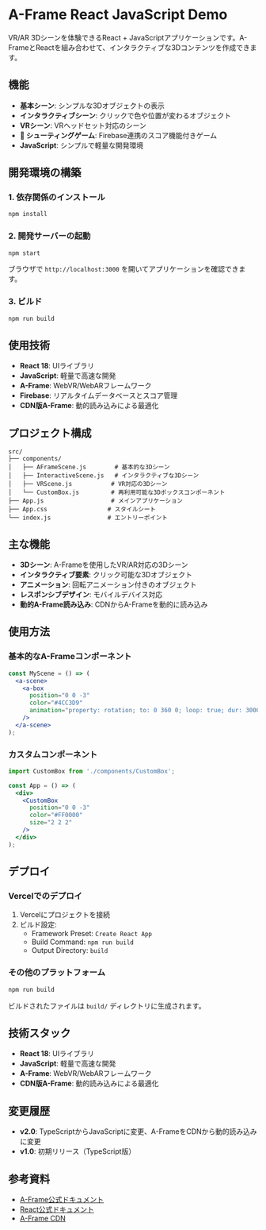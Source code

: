 # A-Frame React JavaScript Demo

VR/AR 3Dシーンを体験できるReact + JavaScriptアプリケーションです。A-FrameとReactを組み合わせて、インタラクティブな3Dコンテンツを作成できます。

## 機能

- **基本シーン**: シンプルな3Dオブジェクトの表示
- **インタラクティブシーン**: クリックで色や位置が変わるオブジェクト
- **VRシーン**: VRヘッドセット対応のシーン
- **🎯 シューティングゲーム**: Firebase連携のスコア機能付きゲーム
- **JavaScript**: シンプルで軽量な開発環境

## 開発環境の構築

### 1. 依存関係のインストール

```bash
npm install
```

### 2. 開発サーバーの起動

```bash
npm start
```

ブラウザで `http://localhost:3000` を開いてアプリケーションを確認できます。

### 3. ビルド

```bash
npm run build
```

## 使用技術

- **React 18**: UIライブラリ
- **JavaScript**: 軽量で高速な開発
- **A-Frame**: WebVR/WebARフレームワーク
- **Firebase**: リアルタイムデータベースとスコア管理
- **CDN版A-Frame**: 動的読み込みによる最適化

## プロジェクト構成

```
src/
├── components/
│   ├── AFrameScene.js        # 基本的な3Dシーン
│   ├── InteractiveScene.js   # インタラクティブな3Dシーン
│   ├── VRScene.js           # VR対応の3Dシーン
│   └── CustomBox.js         # 再利用可能な3Dボックスコンポーネント
├── App.js                   # メインアプリケーション
├── App.css                 # スタイルシート
└── index.js                # エントリーポイント
```

## 主な機能

- **3Dシーン**: A-Frameを使用したVR/AR対応の3Dシーン
- **インタラクティブ要素**: クリック可能な3Dオブジェクト
- **アニメーション**: 回転アニメーション付きのオブジェクト
- **レスポンシブデザイン**: モバイルデバイス対応
- **動的A-Frame読み込み**: CDNからA-Frameを動的に読み込み

## 使用方法

### 基本的なA-Frameコンポーネント

```jsx
const MyScene = () => (
  <a-scene>
    <a-box
      position="0 0 -3"
      color="#4CC3D9"
      animation="property: rotation; to: 0 360 0; loop: true; dur: 3000"
    />
  </a-scene>
);
```

### カスタムコンポーネント

```jsx
import CustomBox from './components/CustomBox';

const App = () => (
  <div>
    <CustomBox 
      position="0 0 -3" 
      color="#FF0000" 
      size="2 2 2"
    />
  </div>
);
```

## デプロイ

### Vercelでのデプロイ

1. Vercelにプロジェクトを接続
2. ビルド設定:
   - Framework Preset: `Create React App`
   - Build Command: `npm run build`
   - Output Directory: `build`

### その他のプラットフォーム

```bash
npm run build
```

ビルドされたファイルは `build/` ディレクトリに生成されます。

## 技術スタック

- **React 18**: UIライブラリ
- **JavaScript**: 軽量で高速な開発
- **A-Frame**: WebVR/WebARフレームワーク
- **CDN版A-Frame**: 動的読み込みによる最適化

## 変更履歴

- **v2.0**: TypeScriptからJavaScriptに変更、A-FrameをCDNから動的読み込みに変更
- **v1.0**: 初期リリース（TypeScript版）

## 参考資料

- [A-Frame公式ドキュメント](https://aframe.io/docs/)
- [React公式ドキュメント](https://react.dev/)
- [A-Frame CDN](https://aframe.io/releases/) 